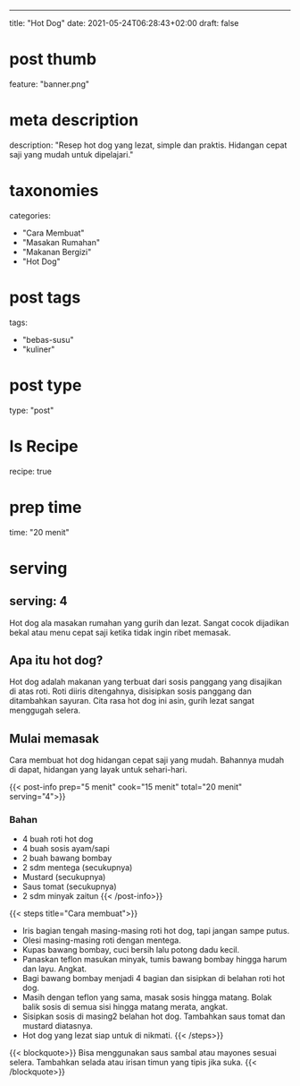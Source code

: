 
---
title: "Hot Dog"
date: 2021-05-24T06:28:43+02:00
draft: false

# post thumb
feature: "banner.png"

# meta description
description: "Resep hot dog yang lezat, simple dan praktis. Hidangan cepat saji yang mudah untuk dipelajari."

# taxonomies
categories:
  - "Cara Membuat"
  - "Masakan Rumahan"
  - "Makanan Bergizi"
  - "Hot Dog"

# post tags
tags:
  - "bebas-susu"
  - "kuliner"

# post type
type: "post"

# Is Recipe
recipe: true

# prep time
time: "20 menit"

# serving
serving: 4
---
Hot dog ala masakan rumahan yang gurih dan lezat. Sangat cocok dijadikan bekal atau menu cepat saji ketika tidak ingin ribet memasak.

## Apa itu hot dog?

Hot dog adalah makanan yang terbuat dari sosis panggang yang disajikan di atas roti. Roti diiris ditengahnya, disisipkan sosis panggang dan ditambahkan sayuran. Cita rasa hot dog ini asin, gurih lezat sangat menggugah selera.

## Mulai memasak

Cara membuat hot dog hidangan cepat saji yang mudah. Bahannya mudah di dapat, hidangan yang layak untuk sehari-hari.

{{< post-info prep="5 menit" cook="15 menit" total="20 menit" serving="4">}}

### Bahan

-   4 buah roti hot dog
-   4 buah sosis ayam/sapi
-   2 buah bawang bombay
-   2 sdm mentega (secukupnya)
-   Mustard (secukupnya)
-   Saus tomat (secukupnya)
-   2 sdm minyak zaitun
{{< /post-info>}}

{{< steps title="Cara membuat">}}
-   Iris bagian tengah masing-masing roti hot dog, tapi jangan sampe putus.
-   Olesi masing-masing roti dengan mentega.
-   Kupas bawang bombay, cuci bersih lalu potong dadu kecil.
-   Panaskan teflon masukan minyak, tumis bawang bombay hingga harum dan layu. Angkat.
-   Bagi bawang bombay menjadi 4 bagian dan sisipkan di belahan roti hot dog.
-   Masih dengan teflon yang sama, masak sosis hingga matang. Bolak balik sosis di semua sisi hingga matang merata, angkat.
-   Sisipkan sosis di masing2 belahan hot dog. Tambahkan saus tomat dan mustard diatasnya.
-   Hot dog yang lezat siap untuk di nikmati.
{{< /steps>}}

{{< blockquote>}}
Bisa menggunakan saus sambal atau mayones sesuai selera. Tambahkan selada atau irisan timun yang tipis jika suka.
{{< /blockquote>}}